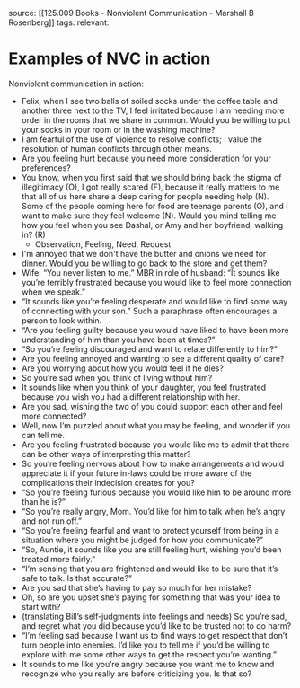 source: [[125.009 Books - Nonviolent Communication - Marshall B Rosenberg]]
tags:
relevant:

# Examples of NVC in action

Nonviolent communication in action:
- Felix, when I see two balls of soiled socks under the coffee table and another three next to the TV, I feel irritated because I am needing more order in the rooms that we share in common. Would you be willing to put your socks in your room or in the washing machine?
- I am fearful of the use of violence to resolve conflicts; I value the resolution of human conflicts through other means.
- Are you feeling hurt because you need more consideration for your preferences?
- You know, when you first said that we should bring back the stigma of illegitimacy (O), I got really scared (F), because it really matters to me that all of us here share a deep caring for people needing help (N). Some of the people coming here for food are teenage parents (O), and I want to make sure they feel welcome (N). Would you mind telling me how you feel when you see Dashal, or Amy and her boyfriend, walking in? (R)
	- Observation, Feeling, Need, Request
- I'm annoyed that we don't have the butter and onions we need for dinner. Would you be willing to go back to the store and get them?
- Wife: “You never listen to me.” MBR in role of husband: “It sounds like you’re terribly frustrated because you would like to feel more connection when we speak.”
- “It sounds like you’re feeling desperate and would like to find some way of connecting with your son.” Such a paraphrase often encourages a person to look within.
- “Are you feeling guilty because you would have liked to have been more understanding of him than you have been at times?”
- “So you’re feeling discouraged and want to relate differently to him?”
- Are you feeling annoyed and wanting to see a different quality of care?
- Are you worrying about how you would feel if he dies?
- So you’re sad when you think of living without him?
- It sounds like when you think of your daughter, you feel frustrated because you wish you had a different relationship with her.
- Are you sad, wishing the two of you could support each other and feel more connected?
- Well, now I’m puzzled about what you may be feeling, and wonder if you can tell me.
- Are you feeling frustrated because you would like me to admit that there can be other ways of interpreting this matter?
- So you’re feeling nervous about how to make arrangements and would appreciate it if your future in-laws could be more aware of the complications their indecision creates for you?
- “So you’re feeling furious because you would like him to be around more than he is?”
- “So you’re really angry, Mom. You’d like for him to talk when he’s angry and not run off.”
- “So you’re feeling fearful and want to protect yourself from being in a situation where you might be judged for how you communicate?”
- “So, Auntie, it sounds like you are still feeling hurt, wishing you’d been treated more fairly.”
- “I’m sensing that you are frightened and would like to be sure that it’s safe to talk. Is that accurate?”
- Are you sad that she’s having to pay so much for her mistake?
- Oh, so are you upset she’s paying for something that was your idea to start with?
- (translating Bill’s self-judgments into feelings and needs) So you’re sad, and regret what you did because you’d like to be trusted not to do harm?
- “I’m feeling sad because I want us to find ways to get respect that don’t turn people into enemies. I’d like you to tell me if you’d be willing to explore with me some other ways to get the respect you’re wanting.”
- It sounds to me like you’re angry because you want me to know and recognize who you really are before criticizing you. Is that so?

